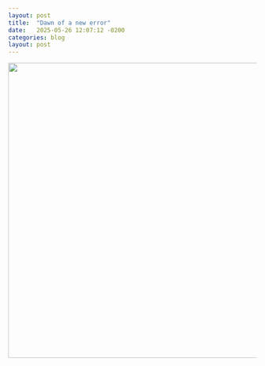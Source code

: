 ```yaml
---
layout: post
title:  "Dawn of a new error"
date:   2025-05-26 12:07:12 -0200
categories: blog
layout: post
---
```



<img src="https://github.com/mamonulabs/mamonulabs.github.io/blob/master/assets/img/FPsy.png?raw=true" width="600" height="600">

